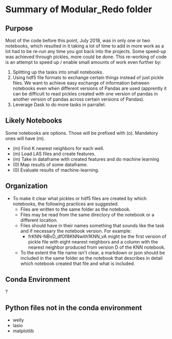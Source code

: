 # Summary of Modular_Redo folder

## Purpose
Most of the code before this point, July 2018, was in only one or two notebooks, which resulted in it taking a lot of time to add in more work as a lot had to be re-run any time you got back into the projects. Some speed-up was achieved through pickles, more could be done. This re-working of code is an attempt to speed up / enable small amounts of work even further by:
1. Splitting up the tasks into small notebooks. 
2. Using hdf5 file formats to exchange certain things instead of just pickle files. We want to achieve easy exchange of information between notebooks even when different versions of Pandas are used (apprently it can be difficult to read pickles created with one version of pandas in another version of pandas across certain versions of Pandas).
3. Leverage Dask to do more tasks in parrallel. 

## Likely Notebooks
Some notebooks are options. Those will be prefixed with (o). Mandetory ones will have (m).

- (m) Find K nearest neighbors for each well. 
- (m) Load LAS files and create features.
- (m) Take in dataframe with created features and do machine learning
- (0) Map results of some dataframe.
- (0) Evaluate results of machine-learning.

## Organization
- To make it clear what pickles or hdf5 files are created by which notebooks, the following practices are suggested. 
	- Files are written to the same folder as the notebook. 
	- Files may be read from the same directory of the notebook or a different location.
	- Files should have in their names something that sounds like the task and if necessary the notebook version. For example:
		- frKNN-NBvD_dfOf8KNNwith1KNN_vA might be the first version of pickle file with eight nearest neighbors and a column with the nearest neighbor produced from version D of the KNN notebook. 
	- To the extent the file name isn't clear, a markdown or json should be included in the same folder as the notebook that describes in detail which notebook created that file and what is included. 

## Conda Environment
?

## Python files not in the conda environment
- welly
- lasio
- matplotlib

